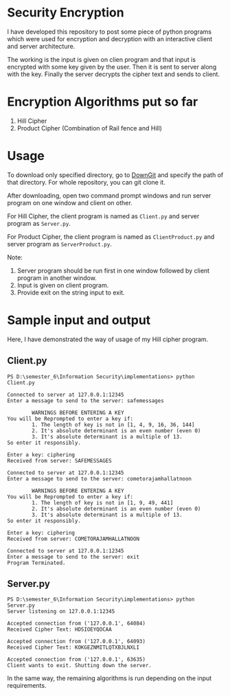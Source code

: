 # Security Encryption
I have developed this repository to post some piece of python programs which were used for encryption and decryption with an interactive client and server architecture.

The working is the input is given on clien program and that input is encrypted with some key given by the user. Then it is sent to server along with the key. Finally the server decrypts the cipher text and sends to client.

# Encryption Algorithms put so far
1. Hill Cipher
2. Product Cipher (Combination of Rail fence and Hill)

# Usage
To download only specified directory, go to [DownGit](https://minhaskamal.github.io/DownGit/#/home) and specify the path of that directory. For whole repository, you can git clone it.

After downloading, open two command prompt windows and run server program on one window and client on other.

For Hill Cipher, the client program is named as `Client.py` and server program as `Server.py`.

For Product Cipher, the client program is named as `ClientProduct.py` and server program as `ServerProduct.py`.

Note: 
1. Server program should be run first in one window followed by client program in another window.
2. Input is given on client program.
3. Provide exit on the string input to exit.

# Sample input and output
Here, I have demonstrated the way of usage of my Hill cipher program.

## Client.py

```
PS D:\semester_6\Information Security\implementations> python Client.py

Connected to server at 127.0.0.1:12345
Enter a message to send to the server: safemessages

        WARNINGS BEFORE ENTERING A KEY
You will be Reprompted to enter a key if:
        1. The length of key is not in [1, 4, 9, 16, 36, 144]
        2. It's absolute determinant is an even number (even 0)
        3. It's absolute determinant is a multiple of 13.
So enter it responsibly.

Enter a key: ciphering
Received from server: SAFEMESSAGES

Connected to server at 127.0.0.1:12345
Enter a message to send to the server: cometorajamhallatnoon

        WARNINGS BEFORE ENTERING A KEY
You will be Reprompted to enter a key if:
        1. The length of key is not in [1, 9, 49, 441]
        2. It's absolute determinant is an even number (even 0)
        3. It's absolute determinant is a multiple of 13.
So enter it responsibly.

Enter a key: ciphering
Received from server: COMETORAJAMHALLATNOON

Connected to server at 127.0.0.1:12345
Enter a message to send to the server: exit
Program Terminated.
```

## Server.py

```
PS D:\semester_6\Information Security\implementations> python Server.py
Server listening on 127.0.0.1:12345

Accepted connection from ('127.0.0.1', 64084)
Received Cipher Text: HDSIOEYQOCAA

Accepted connection from ('127.0.0.1', 64093)
Received Cipher Text: KOKGEZNMITLQTXBJLNXLI

Accepted connection from ('127.0.0.1', 63635)
Client wants to exit. Shutting down the server.
```
In the same way, the remaining algorithms is run depending on the input requirements.



